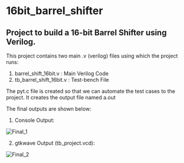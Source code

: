 # 16bit_barrel_shifter
Project to build a 16-bit Barrel Shifter using Verilog.
-------------------------------------------------------------------------------------
This project contains two main .v (verilog) files using which the project runs:
1. barrel_shift_16bit.v : Main Verilog Code
2. tb_barrel_shift_16bit.v : Test-bench File

The pyt.c file is created so that we can automate the test cases to the project.
It creates the output file named a.out

The final outputs are shown below:
1. Console Output:

![Final_1](https://user-images.githubusercontent.com/55109349/124075311-4ab5a300-da62-11eb-872f-a5fb07e39de1.PNG)

2. gtkwave Output (tb_project.vcd):

![Final_2](https://user-images.githubusercontent.com/55109349/124074946-cf53f180-da61-11eb-9859-f55359aa8ad7.png)
